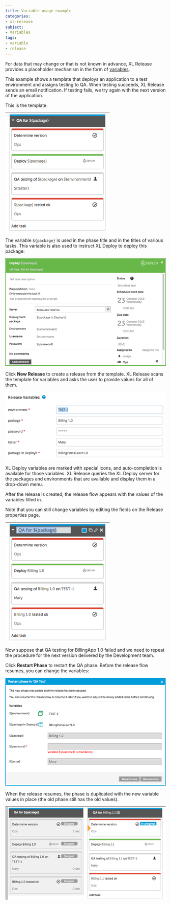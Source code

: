 ```yaml
---
title: Variable usage example
categories:
- xl-release
subject:
- Variables
tags:
- variable
- release
---
```


For data that may change or that is not known in advance, XL Release provides a placeholder mechanism in the form of [variables](/xl-release/concept/variables-in-xl-release.html).

This example shows a template that deploys an application to a test environment and assigns testing to QA. When testing succeeds, XL Release sends an email notification. If testing fails, we try again with the next version of the application. 

This is the template:

![Template with variables](../images/template-with-variables.png)

The variable `${package}` is used in the phase title and in the titles of various tasks. This variable is also used to instruct XL Deploy to deploy this package:

![Variables in XL Deploy task](../images/variables-in-deployit-task.png)

Click **New Release** to create a release from the template. XL Release scans the template for variables and asks the user to provide values for all of them.

![Setting variables when creating a release](../images/setting-variables-when-creating-a-release.png)

XL Deploy variables are marked with special icons, and auto-completion is available for those variables. XL Release queries the XL Deploy server for the packages and environments that are available and display them in a drop-down menu.

After the release is created, the release flow appears with the values of the variables filled in.

Note that you can still change variables by editing the fields on the Release properties page.

![Variables in release](../images/variables-in-release.png)

Now suppose that QA testing for BillingApp 1.0 failed and we need to repeat the procedure for the next version delivered by the Development team.

Click **Restart Phase** to restart the QA phase. Before the release flow resumes, you can change the variables: 

![Variables when restarting a release](../images/variables-in-release-restart.png)

When the release resumes, the phase is duplicated with the new variable values in place (the old phase still has the old values).

![Variables in restarted release](../images/variables-in-restarted-release.png)
